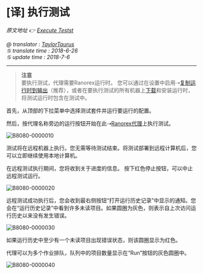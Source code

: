 # [译] 执行测试

*原文地址 👉 [Execute Testst][0]*

*@ translator : [TaylorTaurus](https://github.com/taylortaurus)*    
*♋ translate time : 2018-6-26*    
*♋ update time : 2018-7-6*  

---

> **注意**  
> 要执行测试，代理需要Ranorex运行时。 您可以通过在设置中启用⇢[复制运行时到输出][1]（推荐），或者在要执行测试的所有机器上[下载][2]和安装运行时，将测试运行时包含在测试中。

首先，从顶部的下拉菜单中选择测试套件并运行要运行的配置。

然后，按代理名称旁边的运行按钮开始在此⇢[Ranorex代理][3]上执行测试。

![B8080-0000010](https://gitee.com/taylortaurus/RX_UserGuide_GitBook_Picbed/raw/master/RanorexRemote/B8080-0000010.png)  

测试将在远程机器上执行。您无需等待测试结束。将测试部署到远程计算机后，您可以立即继续使用本地计算机。

在远程测试执行期间，您将收到关于进度的信息。 按下红色停止按钮，可以中止远程测试运行。

![B8080-0000020](https://gitee.com/taylortaurus/RX_UserGuide_GitBook_Picbed/raw/master/RanorexRemote/B8080-0000020.png)  

远程测试成功执行后，您会收到最右侧按钮“打开运行历史记录”中显示的通知。您会在“运行历史记录”中看到许多未读项目。如果圆圈为灰色，则表示自上次访问运行历史以来没有发生错误。

![B8080-0000030](https://gitee.com/taylortaurus/RX_UserGuide_GitBook_Picbed/raw/master/RanorexRemote/B8080-0000030.png)

如果运行历史中至少有一个未读项目出现错误状态，则该圆圈显示为红色。

代理可以为多个作业排队，队列中的项目数量显示在“Run”按钮的灰色圆圈中。

![B8080-0000040](https://gitee.com/taylortaurus/RX_UserGuide_GitBook_Picbed/raw/master/RanorexRemote/B8080-0000040.png)

[0]: https://www.ranorex.com/help/latest/ranorex-studio-advanced/ranorex-remote/executing-tests/
[1]: ..\\..\\..\\Ranorex%20Studio%20system%20details\Settings%20and%20configuration\[译]Ranorex录制器设置.html
[2]: https://www.ranorex.com/download-archive/
[3]: .\[译]Ranorex代理.html





